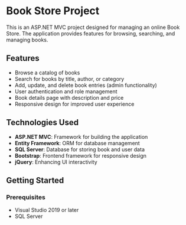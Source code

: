 # Book Store Project

This is an ASP.NET MVC project designed for managing an online Book Store. The application provides features for browsing, searching, and managing books.

## Features
- Browse a catalog of books
- Search for books by title, author, or category
- Add, update, and delete book entries (admin functionality)
- User authentication and role management
- Book details page with description and price
- Responsive design for improved user experience

## Technologies Used
- **ASP.NET MVC**: Framework for building the application
- **Entity Framework**: ORM for database management
- **SQL Server**: Database for storing book and user data
- **Bootstrap**: Frontend framework for responsive design
- **jQuery**: Enhancing UI interactivity

## Getting Started
### Prerequisites
- Visual Studio 2019 or later
- SQL Server 


  
